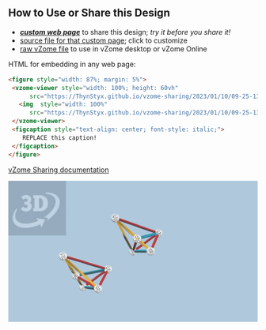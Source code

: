 
## How to Use or Share this Design

 - [***custom web page***][post] to share this design; *try it before you share it!*
 - [source file for that custom page][source]; click to customize
 - [raw vZome file][raw] to use in vZome desktop or vZome Online
 
 HTML for embedding in any web page:
 ```html
<figure style="width: 87%; margin: 5%">
  <vzome-viewer style="width: 100%; height: 60vh"
       src="https://ThynStyx.github.io/vzome-sharing/2023/01/10/09-25-13-Tetras-from-65-Tetrahedron-list/Tetras-from-65-Tetrahedron-list.vZome" >
    <img  style="width: 100%"
       src="https://ThynStyx.github.io/vzome-sharing/2023/01/10/09-25-13-Tetras-from-65-Tetrahedron-list/Tetras-from-65-Tetrahedron-list.png" >
  </vzome-viewer>
  <figcaption style="text-align: center; font-style: italic;">
     REPLACE this caption!
  </figcaption>
</figure>
 ```

[vZome Sharing documentation](https://vzome.github.io/vzome/sharing.html#how-it-works)

![Image](<Tetras-from-65-Tetrahedron-list.png>)


[post]: <https://ThynStyx.github.io/vzome-sharing/2023/01/10/Tetras-from-65-Tetrahedron-list-09-25-13.html>
[source]: <https://github.com/ThynStyx/vzome-sharing/edit/main/_posts/2023-01-10-Tetras-from-65-Tetrahedron-list-09-25-13.md>
[raw]: <https://raw.githubusercontent.com/ThynStyx/vzome-sharing/main/2023/01/10/09-25-13-Tetras-from-65-Tetrahedron-list/Tetras-from-65-Tetrahedron-list.vZome>